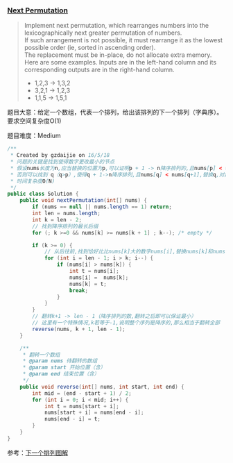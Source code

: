 ### [Next Permutation](https://leetcode.com/problems/next-permutation/)

> Implement next permutation, which rearranges numbers into the lexicographically next greater permutation of numbers.<br/>
> If such arrangement is not possible, it must rearrange it as the lowest possible order (ie, sorted in ascending order). <br/>
> The replacement must be in-place, do not allocate extra memory. <br/>
> Here are some examples. Inputs are in the left-hand column and its corresponding outputs are in the right-hand column. <br/>
> * 1,2,3 → 1,3,2 <br/>
> * 3,2,1 → 1,2,3 <br/>
> * 1,1,5 → 1,5,1

题目大意：给定一个数组，代表一个排列，给出该排列的下一个排列（字典序）。要求空间复杂度O(1)

题目难度：Medium

```java
/**
 * Created by gzdaijie on 16/5/18
 * 问题的关键是找到使得数字更改最小的节点
 * 假设nums长度为n,应当替换的位置为p,可以证明p + 1 -> n降序排列的,且nums[p] < nums[p+1]
 * 否则可以找到 q（q>p）,使得q + 1->n降序排列,且nums[q] < nums[q+1],替换q,对数字影响更小
 * 时间复杂度O(N)
 */
public class Solution {
    public void nextPermutation(int[] nums) {
        if (nums == null || nums.length == 1) return;
        int len = nums.length;
        int k = len - 2;
        // 找到降序排列的最长后缀
        for (; k >=0 && nums[k] >= nums[k + 1] ; k--); /* empty */

        if (k >= 0) {
            // 从后往前,找到恰好比比nums[k]大的数字nums[i],替换nums[k]和nums[i]
            for (int i = len - 1; i > k; i--) {
                if (nums[i] > nums[k]) {
                    int t = nums[i];
                    nums[i] =  nums[k];
                    nums[k] = t;
                    break;
                }
            }
        }
        // 翻转k+1 -> len - 1（降序排列的数,翻转之后即可以保证最小）
        // 这里有一个特殊情况,k若等于-1,说明整个序列是降序的,那么相当于翻转全部
        reverse(nums, k + 1, len - 1);
    }

    /**
     * 翻转一个数组
     * @param nums 待翻转的数组
     * @param start 开始位置（含）
     * @param end 结束位置（含）
     */
    public void reverse(int[] nums, int start, int end) {
        int mid = (end - start + 1) / 2;
        for (int i = 0; i < mid; i++) {
            int t = nums[start + i];
            nums[start + i] = nums[end - i];
            nums[end - i] = t;
        }
    }
}
```

参考：[下一个排列图解](https://www.nayuki.io/res/next-lexicographical-permutation-algorithm/next-permutation-algorithm-thumb.png)